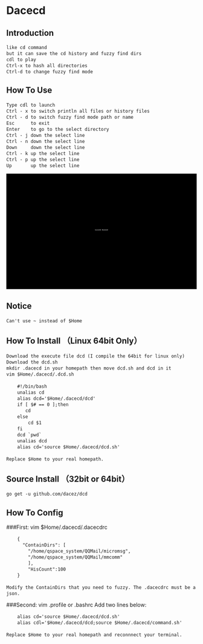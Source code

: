 # Dacecd
## Introduction
    like cd command
    but it can save the cd history and fuzzy find dirs
    cdl to play
    Ctrl-x to hash all directories
    Ctrl-d to change fuzzy find mode

## How To Use
    Type cdl to launch
    Ctrl - x to switch println all files or history files
    Ctrl - d to switch fuzzy find mode path or name
    Esc      to exit
    Enter    to go to the select directory
    Ctrl - j down the select line
    Ctrl - n down the select line
    Down     down the select line
    Ctrl - k up the select line
    Ctrl - p up the select line
    Up       up the select line
<img src="./dacecd.gif" width="800">

## Notice
    Can't use ~ instead of $Home
    
## How To Install （Linux 64bit Only）
    Download the execute file dcd (I compile the 64bit for linux only)
    Download the dcd.sh 
    mkdir .dacecd in your homepath then move dcd.sh and dcd in it
    vim $Home/.dacecd/.dcd.sh
    
        #!/bin/bash
        unalias cd
        alias dcd='$Home/.dacecd/dcd'
        if [ $# == 0 ];then
           cd
        else
            cd $1
        fi
        dcd `pwd`
        unalias dcd
        alias cd='source $Home/.dacecd/dcd.sh'

    Replace $Home to your real homepath.
    
## Source Install （32bit or 64bit）
    go get -u github.com/dacez/dcd
    
## How To Config

###First:
    vim $Home/.dacecd/.dacecdrc

        {
          "ContainDirs": [
            "/home/qspace_system/QQMail/micromsg",
            "/home/qspace_system/QQMail/mmcomm"
            ],
            "HisCount":100
        }

    Modify the ContainDirs that you need to fuzzy. The .dacecdrc must be a json.
###Second:
    vim .profile or .bashrc
    Add two lines below:
    
        alias cd='source $Home/.dacecd/dcd.sh'
        alias cdl='$Home/.dacecd/dcd;source $Home/.dacecd/command.sh'
        
    Replace $Home to your real homepath and reconnnect your terminal.
